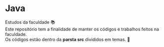 # Java
Estudos da faculdade :books:  
Este repositório tem a finalidade de manter os códigos e trabalhos feitos na faculdade.  
Os códigos estão dentro da **parsta src** divididos em temas. :pencil:  
